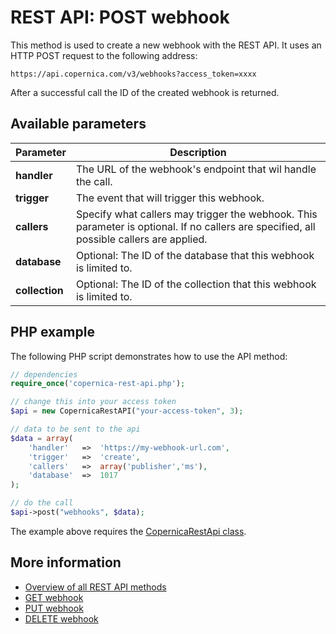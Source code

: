 # REST API: POST webhook

This method is used to create a new webhook with the REST API. It uses 
an HTTP POST request to the following address:

`https://api.copernica.com/v3/webhooks?access_token=xxxx`

After a successful call the ID of the created webhook is returned.

## Available parameters

| Parameter         | Description                                                                           |
|-------------------|---------------------------------------------------------------------------------------|
| **handler**       | The URL of the webhook's endpoint that wil handle the call.                                                                              |
| **trigger**       | The event that will trigger this webhook.                                                                                                |
| **callers**       | Specify what callers may trigger the webhook. This parameter is optional. If no callers are specified, all possible callers are applied. |
| **database**      | Optional: The ID of the database that this webhook is limited to.                     |
| **collection**    | Optional: The ID of the collection that this webhook is limited to.                   |

## PHP example

The following PHP script demonstrates how to use the API method:

```php
// dependencies
require_once('copernica-rest-api.php');

// change this into your access token
$api = new CopernicaRestAPI("your-access-token", 3);

// data to be sent to the api
$data = array(
    'handler'   =>  'https://my-webhook-url.com',
    'trigger'   =>  'create',
    'callers'   =>  array('publisher','ms'),
    'database'  =>  1017
);

// do the call
$api->post("webhooks", $data);
```

The example above requires the [CopernicaRestApi class](rest-php).

## More information

- [Overview of all REST API methods](rest-api)
- [GET webhook](rest-get-webhook)
- [PUT webhook](rest-put-webhook)
- [DELETE webhook](rest-delete-webhook)
